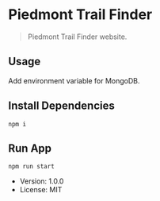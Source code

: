 # Piedmont Trail Finder

> Piedmont Trail Finder website.

## Usage

Add environment variable for MongoDB.

## Install Dependencies

```
npm i
```

## Run App

```
npm run start
```

- Version: 1.0.0
- License: MIT
